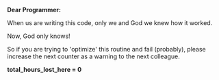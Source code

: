 **Dear Programmer:**

When us are writing this code, only we and God we knew how it worked.

Now, God only knows!

So if you are trying to 'optimize' this routine and fail (probably), 
please increase the next counter as a warning to the next colleague.

**total_hours_lost_here = 0**
